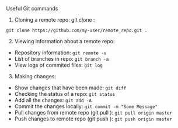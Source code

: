 Useful Git commands

1) Cloning a remote repo: git clone <url> <where-to-clone>:

`git clone https://github.com/my-user/remote_repo.git .`


2) Viewing information about a remote repo:
- Repository information: `git remote -v`
- List of branches in repo: `git branch -a`
- View logs of commited files: `git log`


3) Making changes:
- Show changes that have been made: `git diff`
- Checking the status of a repo: `git status`
- Add all the changes: `git add -A`
- Commit the changes locally: `git commit -m "Some Message"`
- Pull changes from remote repo (git pull <repo-name> <branch>): `git pull origin master`
- Push changes to remote repo (git push <repo-name> <branch>): `git push origin master`